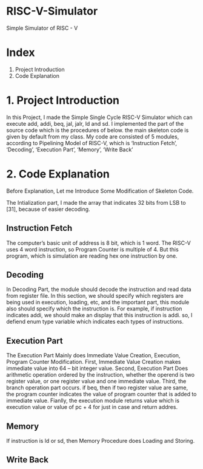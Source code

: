 # RISC-V-Simulator
Simple Simulator of RISC - V
# Index
1. Project Introduction
2. Code Explanation


# 1. Project Introduction
 In this Project, I made the Simple Single Cycle RISC-V Simulator which can execute add, addi, beq, jal, jalr, ld and sd.
 I implemented the part of the source code which is the procedures of below. the main skeleton code is given by default from my class.
My code are consisted of 5 modules, according to Pipelining Model of RISC-V, which is ‘Instruction Fetch’, ‘Decoding’, ‘Execution Part’, ‘Memory’, ‘Write Back’

# 2. Code Explanation
 Before Explanation, Let me Introduce Some Modification of Skeleton Code.

The Intialization part, I made the array that indicates 32 bits from LSB to [31], because of easier decoding.

## Instruction Fetch
 The computer’s basic unit of address is 8 bit, which is 1 word.
The RISC-V uses 4 word instruction, so Program Counter is multiple of 4.
But this program, which is simulation are reading hex one instruction by one.
## Decoding
 In Decoding Part, the module should decode the instruction and read data from register file. In this section, we should specify which registers are being used in execution, loading, etc, and the important part, this module also should specify which the instruction is. For example, if instruction indicates addi, we should make an display that this instruction is addi. so, I defiend enum type variable which indicates each types of instructions.

## Execution Part
 The Execution Part Mainly does Immediate Value Creation, Execution, Program Counter Modification.
First, Immediate Value Creation makes immediate value into 64 – bit integer value.
Second, Execution Part Does arithmetic operation ordered by the instruction, whether the operend is two register value, or one register value and one immediate value.
Third, the branch operation part occurs. if beq, then if two register value are same, the program counter indicates the value of program counter that is added to immediate value.
Fianlly, the execution module returns value which is execution value or value of pc + 4 for just in case and return addres.

## Memory
If instruction is ld or sd, then Memory Procedure does Loading and Storing.

## Write Back	
